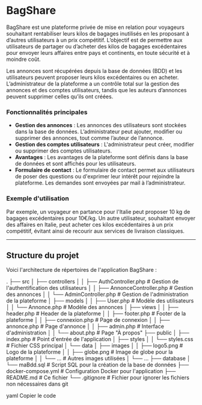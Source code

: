 # BagShare

BagShare est une plateforme privée de mise en relation pour voyageurs souhaitant rentabiliser leurs kilos de bagages inutilisés en les proposant à d’autres utilisateurs à un prix compétitif. L’objectif est de permettre aux utilisateurs de partager ou d’acheter des kilos de bagages excédentaires pour envoyer leurs affaires entre pays et continents, en toute sécurité et à moindre coût.

Les annonces sont récupérées depuis la base de données (BDD) et les utilisateurs peuvent proposer leurs kilos excédentaires ou en acheter. L’administrateur de la plateforme a un contrôle total sur la gestion des annonces et des comptes utilisateurs, tandis que les auteurs d’annonces peuvent supprimer celles qu’ils ont créées.

### Fonctionnalités principales

- **Gestion des annonces** : Les annonces des utilisateurs sont stockées dans la base de données. L’administrateur peut ajouter, modifier ou supprimer des annonces, tout comme l’auteur de l’annonce.
- **Gestion des comptes utilisateurs** : L'administrateur peut créer, modifier ou supprimer des comptes utilisateurs.
- **Avantages** : Les avantages de la plateforme sont définis dans la base de données et sont affichés pour les utilisateurs.
- **Formulaire de contact** : Le formulaire de contact permet aux utilisateurs de poser des questions ou d'exprimer leur intérêt pour rejoindre la plateforme. Les demandes sont envoyées par mail à l’administrateur.

### Exemple d'utilisation

Par exemple, un voyageur en partance pour l'Italie peut proposer 10 kg de bagages excédentaires pour 10€/kg. Un autre utilisateur, souhaitant envoyer des affaires en Italie, peut acheter ces kilos excédentaires à un prix compétitif, évitant ainsi de recourir aux services de livraison classiques.

---

## Structure du projet

Voici l'architecture de répertoires de l'application BagShare :


. ├── src │ ├── controllers │ │ ├── AuthController.php # Gestion de l'authentification des utilisateurs │ │ ├── AnnonceController.php # Gestion des annonces │ │ └── AdminController.php # Gestion de l'administration de la plateforme │ ├── models │ │ ├── User.php # Modèle des utilisateurs │ │ └── Annonce.php # Modèle des annonces │ ├── views │ │ ├── header.php # Header de la plateforme │ │ ├── footer.php # Footer de la plateforme │ │ ├── connexion.php # Page de connexion │ │ ├── annonce.php # Page d'annonce │ │ ├── admin.php # Interface d'administration │ │ └── about.php # Page "À propos" ├── public │ ├── index.php # Point d'entrée de l'application │ ├── styles │ │ └── styles.css # Fichier CSS principal │ └── data │ ├── images │ │ ├── logo5.png # Logo de la plateforme │ │ ├── globe.png # Image de globe pour la plateforme │ │ └── ... # Autres images utilisées │ └── ... ├── database │ └── maBdd.sql # Script SQL pour la création de la base de données ├── docker-compose.yml # Configuration Docker pour l'application ├── README.md # Ce fichier └── .gitignore # Fichier pour ignorer les fichiers non nécessaires dans git

yaml
Copier le code
